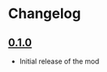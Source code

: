 # Changelog

## [0.1.0](https://github.com/sekwah41/SekC-Physics/releases/tag/0.1.0)
 * Initial release of the mod
